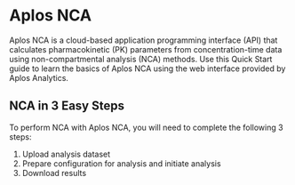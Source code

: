 # Aplos NCA
Aplos NCA is a cloud-based application programming interface (API) that calculates pharmacokinetic (PK) parameters from concentration-time data using non-compartmental analysis (NCA) methods. Use this Quick Start guide to learn the basics of Aplos NCA using the web interface provided by Aplos Analytics. 

## NCA in 3 Easy Steps
To perform NCA with Aplos NCA, you will need to complete the following 3 steps:

1. Upload analysis dataset
2. Prepare configuration for analysis and initiate analysis
3. Download results
